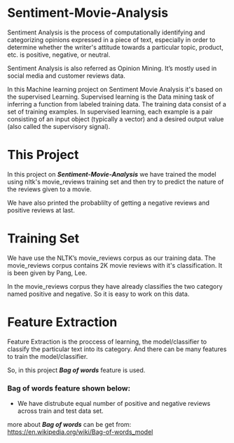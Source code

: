 # Sentiment-Movie-Analysis

Sentiment Analysis is the process of computationally identifying and categorizing opinions expressed in a piece of text, especially in order to determine whether the writer's attitude towards a particular topic, product, etc. is positive, negative, or neutral.

Sentiment Analysis is also referred as Opinion Mining. It’s mostly used in social media and customer reviews data.

In this Machine learning project on Sentiment Movie Analysis it's based on the supervised Learning. Supervised learning is the Data mining task of inferring a function from labeled training data. The training data consist of a set of training examples. In supervised learning, each example is a pair consisting of an input object (typically a vector) and a desired output value (also called the supervisory signal).

 # This Project
 In this project on ***Sentiment-Movie-Analysis*** we have trained the model using nltk's movie_reviews training set and then try to predict the nature of the reviews given to a movie.
 
 We have also printed the probablilty of getting a negative reviews and positive reviews at last.
 # Training Set
We have use the NLTK’s movie_reviews corpus as our training data. The movie_reviews corpus contains 2K movie reviews with it's classification. It is been given by Pang, Lee.

In the movie_reviews corpus they have already classifies the two category named positive and negative. So it is easy to work on this data.

# Feature Extraction
Feature Extraction is the proccess of learning, the model/classifier to classify the particular text into its category. And there can be many features to train the model/classifier.

So, in this project ***Bag of words*** feature is used.

### Bag of words feature shown below:
<ul>
 <li> We have distrubute equal number of positive and negative reviews across train and test data set.</li>
</ul>

more about ***Bag of words*** can be get from: 
https://en.wikipedia.org/wiki/Bag-of-words_model


